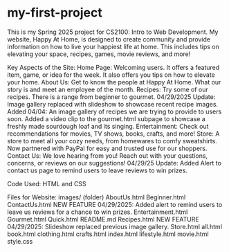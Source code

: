 # my-first-project
This is my Spring 2025 project for CS2100: Intro to Web Development. 
My website, Happy At Home, is designed to create community and provide information on how to live your happiest life at home.
This includes tips on elevating your space, recipes, games, movie reviews, and more!

Key Aspects of the Site:
Home Page: Welcoming users. It offers a featured item, game, or idea for the week. It also offers you tips on how to elevate your home.
About Us: Get to know the people at Happy At Home. What our story is and meet an employee of the month.
Recipes: Try some of our recipes. There is a range from beginner to gourmet. 04/29/2025 Update: Image gallery replaced with slideshow to showcase recent recipe images. 
Added 04/04: An image gallery of recipes we are trying to provide to users soon. Added a video clip to the gourmet.html subpage to showcase a freshly made sourdough loaf and its singing. 
Entertainment: Check out recommendations for movies, TV shows, books, crafts, and more!
Store: A store to meet all your cozy needs, from homewares to comfy sweatshirts. Now partnered with PayPal for easy and trusted use for our shoppers.
Contact Us: We love hearing from you! Reach out with your questions, concerns, or reviews on our suggestions! 04/29/25 Update: Added Alert to contact us page to remind users to leave reviews to win prizes.

Code Used:
HTML and CSS

Files for Website:
images/ (folder)
AboutUs.html
Beginner.html
ContactUs.html NEW FEATURE 04/29/2025: Added alert to remind users to leave us reviews for a chance to win prizes. 
Entertainment.html
Gourmet.html
Quick.html
README.md
Recipes.html NEW FEATURE 04/29/2025: Slideshow replaced previous image gallery. 
Store.html
all.html
book.html
clothing.html
crafts.html
index.html
lifestyle.html
movie.html
style.css
